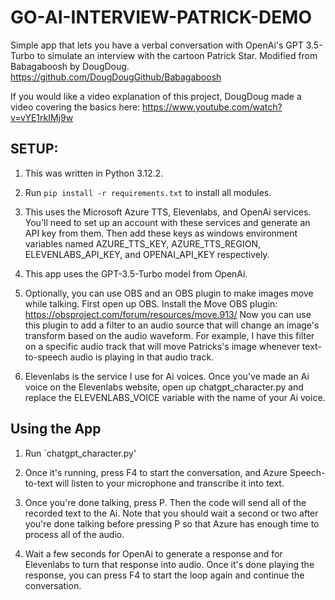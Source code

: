 # GO-AI-INTERVIEW-PATRICK-DEMO
Simple app that lets you have a verbal conversation with OpenAi's GPT 3.5-Turbo to simulate an interview with the cartoon Patrick Star.
Modified from Babagaboosh by DougDoug. https://github.com/DougDougGithub/Babagaboosh

If you would like a video explanation of this project, DougDoug made a video covering the basics here: https://www.youtube.com/watch?v=vYE1rkIMj9w

## SETUP:
1) This was written in Python 3.12.2.

2) Run `pip install -r requirements.txt` to install all modules.

3) This uses the Microsoft Azure TTS, Elevenlabs, and OpenAi services. You'll need to set up an account with these services and generate an API key from them. Then add these keys as windows environment variables named AZURE_TTS_KEY, AZURE_TTS_REGION, ELEVENLABS_API_KEY, and OPENAI_API_KEY respectively.

4) This app uses the GPT-3.5-Turbo model from OpenAi.

5) Optionally, you can use OBS and an OBS plugin to make images move while talking. First open up OBS. Install the Move OBS plugin: https://obsproject.com/forum/resources/move.913/ Now you can use this plugin to add a filter to an audio source that will change an image's transform based on the audio waveform. For example, I have this filter on a specific audio track that will move Patricks's image whenever text-to-speech audio is playing in that audio track.

6) Elevenlabs is the service I use for Ai voices. Once you've made an Ai voice on the Elevenlabs website, open up chatgpt_character.py and replace the ELEVENLABS_VOICE variable with the name of your Ai voice.

## Using the App

1) Run `chatgpt_character.py'

2) Once it's running, press F4 to start the conversation, and Azure Speech-to-text will listen to your microphone and transcribe it into text.

3) Once you're done talking, press P. Then the code will send all of the recorded text to the Ai. Note that you should wait a second or two after you're done talking before pressing P so that Azure has enough time to process all of the audio.

4) Wait a few seconds for OpenAi to generate a response and for Elevenlabs to turn that response into audio. Once it's done playing the response, you can press F4 to start the loop again and continue the conversation.
